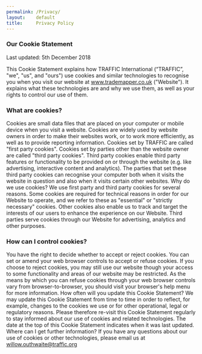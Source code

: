 ```yaml
---
permalink: /Privacy/
layout:    default
title:     Privacy Policy
---
```


### Our Cookie Statement
Last updated: 5th December 2018

This Cookie Statement explains how TRAFFIC International (“TRAFFIC”, "we", "us", and "ours") use cookies and similar technologies to recognise you when you visit our website at www.trademapper.co.uk ("Website"). It explains what these technologies are and why we use them, as well as your rights to control our use of them.

### What are cookies?
Cookies are small data files that are placed on your computer or mobile device when you visit a website. Cookies are widely used by website owners in order to make their websites work, or to work more efficiently, as well as to provide reporting information. Cookies set by TRAFFIC are called "first party cookies". Cookies set by parties other than the website owner are called "third party cookies". Third party cookies enable third party features or functionality to be provided on or through the website (e.g. like advertising, interactive content and analytics). The parties that set these third party cookies can recognise your computer both when it visits the website in question and also when it visits certain other websites.
Why do we use cookies?
We use first party and third party cookies for several reasons. Some cookies are required for technical reasons in order for our Website to operate, and we refer to these as "essential" or "strictly necessary" cookies. Other cookies also enable us to track and target the interests of our users to enhance the experience on our Website. Third parties serve cookies through our Website for advertising, analytics and other purposes. 

### How can I control cookies?
You have the right to decide whether to accept or reject cookies. 
You can set or amend your web browser controls to accept or refuse cookies. If you choose to reject cookies, you may still use our website though your access to some functionality and areas of our website may be restricted. As the means by which you can refuse cookies through your web browser controls vary from browser-to-browser, you should visit your browser's help menu for more information.
How often will you update this Cookie Statement?
We may update this Cookie Statement from time to time in order to reflect, for example, changes to the cookies we use or for other operational, legal or regulatory reasons. Please therefore re-visit this Cookie Statement regularly to stay informed about our use of cookies and related technologies. 
The date at the top of this Cookie Statement indicates when it was last updated. 
Where can I get further information?
If you have any questions about our use of cookies or other technologies, please email us at willow.outhwaite@traffic.org

